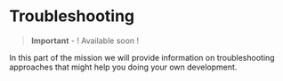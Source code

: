 # Troubleshooting

> **Important** - ! Available soon !

In this part of the mission we will provide information on troubleshooting approaches that might help you doing your own development.
